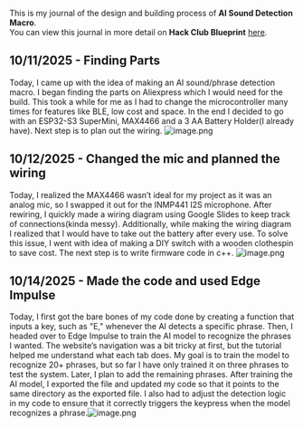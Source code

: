 <!--
  ===================    !!READ THIS NOTICE!!   ====================
  DO NOT edit this file manually. Your changes WILL BE OVERWRITTEN!
  This journal is auto generated and updated by Hack Club Blueprint.
  To edit this file, please edit your journal entries on Blueprint.
  ==================================================================
-->

This is my journal of the design and building process of **AI Sound Detection Macro**.  
You can view this journal in more detail on **Hack Club Blueprint** [here](https://blueprint.hackclub.com/projects/421).


## 10/11/2025 - Finding Parts  

Today, I came up with the idea of making an AI sound/phrase detection macro. I began finding the parts on Aliexpress which I would need for the build. This took a while for me as I had to change the microcontroller many times for features like BLE, low cost and space. In the end I decided to go with an ESP32-S3 SuperMini, MAX4466 and a 3 AA Battery Holder(I already have). Next step is to plan out the wiring. ![image.png](https://blueprint.hackclub.com/user-attachments/blobs/proxy/eyJfcmFpbHMiOnsiZGF0YSI6MTY5MSwicHVyIjoiYmxvYl9pZCJ9fQ==--0781852768522c5154de32697f40fbb69652cc7d/image.png)
  

## 10/12/2025 - Changed the mic and planned the wiring  

Today, I realized the MAX4466 wasn’t ideal for my project as it was an analog mic, so I swapped it out for the INMP441 I2S microphone. After rewiring, I quickly made a wiring diagram using Google Slides to keep track of connections(kinda messy). Additionally, while making the wiring diagram I realized that I would have to take out the battery after every use. To solve this issue, I went with idea of making a DIY switch with a wooden clothespin to save cost. The next step is to write firmware code in c++. ![image.png](https://blueprint.hackclub.com/user-attachments/blobs/proxy/eyJfcmFpbHMiOnsiZGF0YSI6MTgyMSwicHVyIjoiYmxvYl9pZCJ9fQ==--da1f916d2525f9143876ad416d2ba74a17a1044c/image.png)
  

## 10/14/2025 - Made the code and used Edge Impulse  

Today, I first got the bare bones of my code done by creating a function that inputs a key, such as "E," whenever the AI detects a specific phrase. Then, I headed over to Edge Impulse to train the AI model to recognize the phrases I wanted. The website’s navigation was a bit tricky at first, but the tutorial helped me understand what each tab does. My goal is to train the model to recognize 20+ phrases, but so far I have only trained it on three phrases to test the system. Later, I plan to add the remaining phrases. After training the AI model, I exported the file and updated my code so that it points to the same directory as the exported file. I also had to adjust the detection logic in my code to ensure that it correctly triggers the keypress when the model recognizes a phrase.![image.png](https://blueprint.hackclub.com/user-attachments/blobs/proxy/eyJfcmFpbHMiOnsiZGF0YSI6MjI2MiwicHVyIjoiYmxvYl9pZCJ9fQ==--a7a37b73adacec1c3a163b06ff536c94e0b80ab7/image.png)


  

